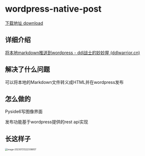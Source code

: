 # wordpress-native-post

[下载地址 download](https://github.com/ddlwarriorCode/wordpress-native-post/releases/tag/v1.0.0)

## 详细介绍
[将本地markdown推送到wordpress - ddl战士的妙妙屋 (ddlwarrior.cn)](https://www.ddlwarrior.cn/wordpress-native-post/)


## 解决了什么问题

可以将本地的Markdown文件转义成HTML并在wordpress发布

## 怎么做的

Pyside6写图像界面

发布功能基于wordpress提供的rest api实现

## 长这样子

<img src="http://img.ddlwarrior.cn/image-20230721222336857.png" alt="image-20230721222336857" style="zoom: 50%;" />
